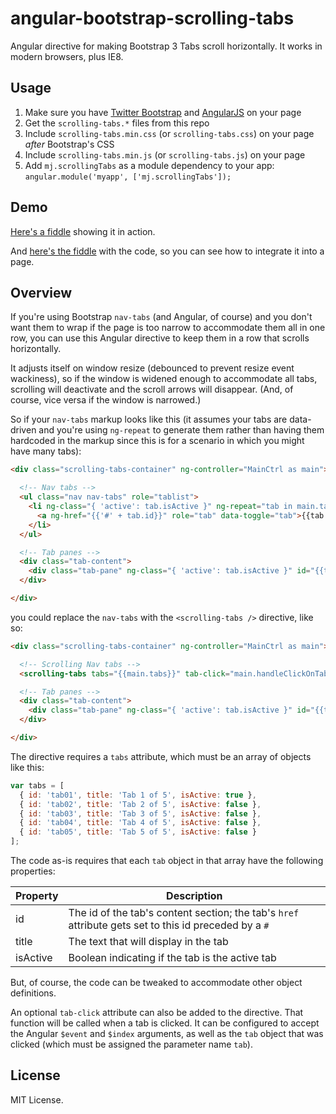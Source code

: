 angular-bootstrap-scrolling-tabs
================================

Angular directive for making Bootstrap 3 Tabs scroll horizontally. It works in modern browsers, plus IE8.


Usage
-----
1. Make sure you have <a href="http://getbootstrap.com/" target="_blank">Twitter Bootstrap</a> and <a href="https://angularjs.org/" target="_blank">AngularJS</a> on your page
2. Get the `scrolling-tabs.*` files from this repo
3. Include `scrolling-tabs.min.css` (or `scrolling-tabs.css`) on your page *after* Bootstrap's CSS
4. Include `scrolling-tabs.min.js` (or `scrolling-tabs.js`) on your page
5. Add `mj.scrollingTabs` as a module dependency to your app: `angular.module('myapp', ['mj.scrollingTabs']);`



Demo
----
<a href="http://jsfiddle.net/mikejacobson/f2kxr5jL/embedded/result/" target="_blank">Here's a fiddle</a> showing it in action.

And <a href="http://jsfiddle.net/mikejacobson/f2kxr5jL/" target="_blank">here's the fiddle</a> with the code, so you can see how to integrate it into a page.




Overview
--------
If you're using Bootstrap `nav-tabs` (and Angular, of course) and you don't want them to wrap if the page is too narrow to accommodate them all in one row, you can use this Angular directive to keep them in a row that scrolls horizontally.

It adjusts itself on window resize (debounced to prevent resize event wackiness), so if the window is widened enough to accommodate all tabs, scrolling will deactivate and the scroll arrows will disappear. (And, of course, vice versa if the window is narrowed.)


So if your `nav-tabs` markup looks like this (it assumes your tabs are data-driven and you're using `ng-repeat` to generate them rather than having them hardcoded in the markup since this is for a scenario in which you might have many tabs):
```html
<div class="scrolling-tabs-container" ng-controller="MainCtrl as main">

  <!-- Nav tabs -->
  <ul class="nav nav-tabs" role="tablist">
    <li ng-class="{ 'active': tab.isActive }" ng-repeat="tab in main.tabs">
      <a ng-href="{{'#' + tab.id}}" role="tab" data-toggle="tab">{{tab.title}}</a>
    </li>
  </ul>

  <!-- Tab panes -->
  <div class="tab-content">
    <div class="tab-pane" ng-class="{ 'active': tab.isActive }" id="{{tab.id}}" ng-repeat="tab in main.tabs">{{tab.htmlContent}}</div>
  </div>

</div>
```

you could replace the `nav-tabs` with the `<scrolling-tabs />` directive, like so:
```html
<div class="scrolling-tabs-container" ng-controller="MainCtrl as main">

  <!-- Scrolling Nav tabs -->
  <scrolling-tabs tabs="{{main.tabs}}" tab-click="main.handleClickOnTab($event, $index, tab);"></scrolling-tabs>

  <!-- Tab panes -->
  <div class="tab-content">
    <div class="tab-pane" ng-class="{ 'active': tab.isActive }" id="{{tab.id}}" ng-repeat="tab in main.tabs">{{tab.htmlContent}}</div>
  </div>

</div>
```


The directive requires a `tabs` attribute, which must be an array of objects like this:
```javascript
var tabs = [
  { id: 'tab01', title: 'Tab 1 of 5', isActive: true },
  { id: 'tab02', title: 'Tab 2 of 5', isActive: false },
  { id: 'tab03', title: 'Tab 3 of 5', isActive: false },
  { id: 'tab04', title: 'Tab 4 of 5', isActive: false },
  { id: 'tab05', title: 'Tab 5 of 5', isActive: false }
];

```

The code as-is requires that each `tab` object in that array have the following properties:

| Property | Description |
| -------- | ----------- |
| id       | The id of the tab's content section; the tab's `href` attribute gets set to this id preceded by a `#` |
| title    | The text that will display in the tab |
| isActive | Boolean indicating if the tab is the active tab |


But, of course, the code can be tweaked to accommodate other object definitions.

An optional `tab-click` attribute can also be added to the directive. That function will be called when a tab is clicked. It can be configured to accept the Angular `$event` and `$index` arguments, as well as the `tab` object that was clicked (which must be assigned the parameter name `tab`).



License
-------
MIT License.
